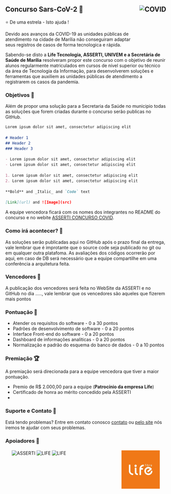 ## Concurso Sars-CoV-2 :hospital: <img src="https://noticias.unb.br/images/Noticias/2020/05-Mai/20200521_ProspeccoesAfetivas_FranciscoICON.jpg" title="COVID" align="right" height="120" />


:star: De uma estrela - Isto ajuda !

Devido aos avanços da COVID-19 as unidades públicas de atendimento na cidade de Marília não conseguiram adaptar seus registros de casos de forma tecnologica e rápida.

Sabendo-se disto a **Life Tecnologia, ASSERTI, UNIVEM e a Secretária de Saúde de Marília** resolveram propor este concurso com o objetivo de reunir alunos regularmente matriculados em cursos de nível superior ou técnico da área de Tecnologia da Informação, para desenvolverem soluções e ferramentas que auxiliem as unidades públicas de atendimento a registrarem os casos da pandemia.

### Objetivos :100:

Além de propor uma solução para a Secretaria da Saúde no municipio todas as soluções que forem criadas durante o concurso serão publicas no GitHub.

```markdown
Lorem ipsum dolor sit amet, consectetur adipiscing elit

# Header 1
## Header 2
### Header 3

- Lorem ipsum dolor sit amet, consectetur adipiscing elit
- Lorem ipsum dolor sit amet, consectetur adipiscing elit

1. Lorem ipsum dolor sit amet, consectetur adipiscing elit
2. Lorem ipsum dolor sit amet, consectetur adipiscing elit

**Bold** and _Italic_ and `Code` text

[Link](url) and ![Image](src)
```

A equipe vencedora ficará com os nomes dos integrantes no README do concurso e no webite [ASSERTI CONCURSO COVID](https://guides.github.com/features/mastering-markdown/).

### Como irá acontecer? :calendar:

As soluções serão publicadas aqui no GitHub após o prazo final da entrega, vale lembrar que é improtante que o source code seja publicado no git ou em qualquer outra platafoma. As avaliações dos códigos ocorrerão por aqui, em caso de DB será necessário que a equipe compartilhe em uma conferência a arquitetura feita.

### Vencedores :tada:

A publicação dos vencedores será feita no WebSite da ASSERTI e no GitHub no dia ....., vale lembrar que os vencedores são aqueles que fizerem mais pontos

### Pontuação :memo:

- Atender os requisitos do software - 0 a 30 pontos
- Padrões de desenvolvimento de software - 0 a 20 pontos
- Interface Front-end do software - 0 a 20 pontos
- Dashboard de informações analíticas - 0 a 20 pontos
- Normalização e padrão do esquema do banco de dados - 0 a 10 pontos

### Premiação :trophy:

A premiação será direcionada para a equipe vencedora que tiver a maior pontuação.
- Premio de R$ 2.000,00 para a equipe (**Patrocínio da empresa Life**)
- Certificado de honra ao mérito concedido pela ASSERTI
-

### Suporte e Contato :e-mail:	

Está tendo problemas? Entre em contato conosco [contato](https://help.github.com/categories/github-pages-basics/) ou [pelo site](https://github.com/contact) nós iremos te ajudar com seus problemas.

### Apoiadores :raised_hands:

<div style="margin: 20px">
  <img src="https://lh3.googleusercontent.com/proxy/TFeVgcQw_l4LcGOgwxfZpym07BVqJivXIzn-IXNX_qKABetvZfC52ckl4OfDZGyrnGD0lVS9v64MouVbgQc6UOg" title="ASSERTI" height="120">
  <img src="lifelogo.jpg" title="LIFE" align="right" height="120">
  <img src="https://3.bp.blogspot.com/-8rzHeL7HKO4/WlSzpHq8sqI/AAAAAAAANvc/y4H0b5m5dKc_CEU0VwY9EwNMd4zzazgdwCK4BGAYYCw/s752/logo%2Bsec.jpg" title="LIFE" height="120">
  <img src="https://faustomartins.com.br/img/unimed-logo.png" title="LIFE" height="120">

</div>
